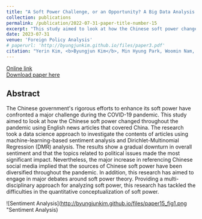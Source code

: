 ```yaml
---
title: "A Soft Power Challenge, or an Opportunity? A Big Data Analysis on Chinese Soft Power during COVID-19 Pandemic"
collection: publications
permalink: /publication/2022-07-31-paper-title-number-15
excerpt: "This study aimed to look at how the Chinese soft power changed throughout the pandemic using English news articles that covered China. The research took a data science approach to investigate the contents of articles using machine-learning-based sentiment analysis and Dirichlet-Multinomial Regression (DMR) analysis."
date: 2023-07-31
venue: 'Foreign Policy Analysis'
# paperurl: 'http://byungjunkim.github.io/files/paper3.pdf'
citation: "Yerin Kim, <b>Byungjun Kim</b>, Min Hyung Park, Woomin Nam, and Jang Hyun Kim. (2023). &quot;A Soft Power Challenge, or an Opportunity? A Big Data Analysis on Chinese Soft Power during COVID-19 Pandemic.&quot; <i>Foreign Policy Analysis</i>. 19(3)."
---
```

[Online link](https://doi.org/10.1093/fpa/orad011)  
[Download paper here](http://byungjunkim.github.io/files/paper15.pdf)

## Abstract
The Chinese government's rigorous efforts to enhance its soft power have confronted a major challenge during the COVID-19 pandemic. This study aimed to look at how the Chinese soft power changed throughout the pandemic using English news articles that covered China. The research took a data science approach to investigate the contents of articles using machine-learning-based sentiment analysis and Dirichlet-Multinomial Regression (DMR) analysis. The results show a gradual downturn in overall sentiment and that the topics related to political issues made the most significant impact. Nevertheless, the major increase in referencing Chinese social media implied that the sources of Chinese soft power have been diversified throughout the pandemic. In addition, this research has aimed to engage in major debates around soft power theory. Providing a multi-disciplinary approach for analyzing soft power, this research has tackled the difficulties in the quantitative conceptualization of soft power.

![Sentiment Analysis](http://byungjunkim.github.io/files/paper15_fig1.png "Sentiment Analysis)